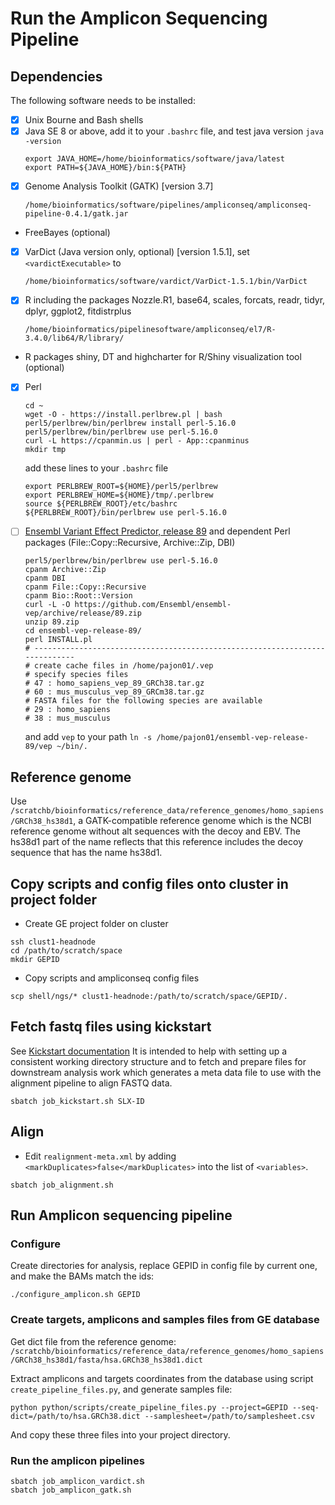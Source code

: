# Run the Amplicon Sequencing Pipeline

## Dependencies

The following software needs to be installed:

- [x] Unix Bourne and Bash shells
- [x] Java SE 8 or above, add it to your `.bashrc` file, and test java version `java -version`
  ```
  export JAVA_HOME=/home/bioinformatics/software/java/latest
  export PATH=${JAVA_HOME}/bin:${PATH}
  ```
- [x] Genome Analysis Toolkit (GATK) [version 3.7]
  ```
  /home/bioinformatics/software/pipelines/ampliconseq/ampliconseq-pipeline-0.4.1/gatk.jar
  ```
- FreeBayes (optional)
- [x] VarDict (Java version only, optional) [version 1.5.1], set `<vardictExecutable>` to
  ```
  /home/bioinformatics/software/vardict/VarDict-1.5.1/bin/VarDict
  ```
- [x] R including the packages Nozzle.R1, base64, scales, forcats, readr, tidyr, dplyr, ggplot2, fitdistrplus
  ```
  /home/bioinformatics/pipelinesoftware/ampliconseq/el7/R-3.4.0/lib64/R/library/
  ```
- R packages shiny, DT and highcharter for R/Shiny visualization tool (optional)
- [x] Perl
  ```
  cd ~
  wget -O - https://install.perlbrew.pl | bash
  perl5/perlbrew/bin/perlbrew install perl-5.16.0
  perl5/perlbrew/bin/perlbrew use perl-5.16.0
  curl -L https://cpanmin.us | perl - App::cpanminus
  mkdir tmp
  ```
  add these lines to your `.bashrc` file
  ```
  export PERLBREW_ROOT=${HOME}/perl5/perlbrew
  export PERLBREW_HOME=${HOME}/tmp/.perlbrew
  source ${PERLBREW_ROOT}/etc/bashrc
  ${PERLBREW_ROOT}/bin/perlbrew use perl-5.16.0
  ```
- [ ] [Ensembl Variant Effect Predictor, release 89](http://www.ensembl.org/info/docs/tools/vep/script/vep_download.html) and dependent Perl packages (File::Copy::Recursive, Archive::Zip, DBI)
  ```
  perl5/perlbrew/bin/perlbrew use perl-5.16.0
  cpanm Archive::Zip
  cpanm DBI
  cpanm File::Copy::Recursive
  cpanm Bio::Root::Version
  curl -L -O https://github.com/Ensembl/ensembl-vep/archive/release/89.zip
  unzip 89.zip
  cd ensembl-vep-release-89/
  perl INSTALL.pl  
  # ----------------------------------------------------------------------------
  # create cache files in /home/pajon01/.vep
  # specify species files
  # 47 : homo_sapiens_vep_89_GRCh38.tar.gz
  # 60 : mus_musculus_vep_89_GRCm38.tar.gz
  # FASTA files for the following species are available
  # 29 : homo_sapiens
  # 38 : mus_musculus
  ```
  and add `vep` to your path `ln -s /home/pajon01/ensembl-vep-release-89/vep ~/bin/.`

## Reference genome

Use `/scratchb/bioinformatics/reference_data/reference_genomes/homo_sapiens/GRCh38_hs38d1`, a GATK-compatible reference genome which is the NCBI reference genome without alt sequences with the decoy and EBV. The hs38d1 part of the name reflects that this reference includes the decoy sequence that has the name hs38d1.


## Copy scripts and config files onto cluster in project folder

- Create GE project folder on cluster
```
ssh clust1-headnode
cd /path/to/scratch/space
mkdir GEPID
```

- Copy scripts and ampliconseq config files
```
scp shell/ngs/* clust1-headnode:/path/to/scratch/space/GEPID/.
```

## Fetch fastq files using kickstart

See [Kickstart documentation](https://intranet.cri.camres.org/core-facilities/bioinformatics/sequencing/kickstart)
It is intended to help with setting up a consistent working directory structure and to fetch and prepare files for downstream analysis work which generates a meta data file to use with the alignment pipeline to align FASTQ data.

```
sbatch job_kickstart.sh SLX-ID
```


## Align

- Edit `realignment-meta.xml` by adding `<markDuplicates>false</markDuplicates>` into the list of `<variables>`.

```
sbatch job_alignment.sh
```


## Run Amplicon sequencing pipeline

### Configure

Create directories for analysis, replace GEPID in config file by current one, and make the BAMs match the ids:
```
./configure_amplicon.sh GEPID
```

### Create targets, amplicons and samples files from GE database

Get dict file from the reference genome:
`/scratchb/bioinformatics/reference_data/reference_genomes/homo_sapiens/GRCh38_hs38d1/fasta/hsa.GRCh38_hs38d1.dict`

Extract amplicons and targets coordinates from the database using script `create_pipeline_files.py`, and generate samples file:
```
python python/scripts/create_pipeline_files.py --project=GEPID --seq-dict=/path/to/hsa.GRCh38.dict --samplesheet=/path/to/samplesheet.csv
```
And copy these three files into your project directory.

### Run the amplicon pipelines

```
sbatch job_amplicon_vardict.sh
sbatch job_amplicon_gatk.sh
```
